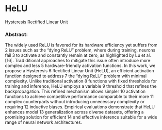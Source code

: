 # HeLU
Hysteresis Rectified Linear Unit

### Abstract:
The widely used ReLU is favored for its hardware efficiency yet suffers from
2 issues such as the “dying ReLU” problem, where during training, neurons fail
3 to activate and constantly remain at zero, as highlighted by Lu et al. [16]. Tra4 ditional approaches to mitigate this issue often introduce more complex and less
5 hardware-friendly activation functions. In this work, we propose a Hysteresis
6 Rectified Linear Unit (HeLU), an efficient activation function designed to address
7 the “dying ReLU” problem with minimal complexity. Unlike traditional activation
8 functions with fixed thresholds for training and inference, HeLU employs a variable
9 threshold that refines the backpropagation. This refined mechanism allows simpler
10 activation functions to achieve competitive performance comparable to their more
11 complex counterparts without introducing unnecessary complexity or requiring
12 inductive biases. Empirical evaluations demonstrate that HeLU enhances model
13 generalization across diverse datasets, offering a promising solution for efficient
14 and effective inference suitable for a wide range of neural network architectures.

